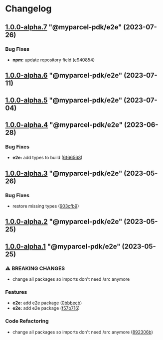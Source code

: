 # Changelog

<!-- MONODEPLOY:BELOW -->

## [1.0.0-alpha.7](https://github.com/myparcelnl/js-pdk/compare/@myparcel-pdk/e2e@1.0.0-alpha.6...@myparcel-pdk/e2e@1.0.0-alpha.7) "@myparcel-pdk/e2e" (2023-07-26)


### Bug Fixes

* **npm:** update repository field ([e940854](https://github.com/myparcelnl/js-pdk/commit/e940854ba1d99c0fcdada8b66f88a7c7e6060272))




## [1.0.0-alpha.6](https://github/myparcelnl/js-pdk/compare/@myparcel-pdk/e2e@1.0.0-alpha.5...@myparcel-pdk/e2e@1.0.0-alpha.6) "@myparcel-pdk/e2e" (2023-07-11)




## [1.0.0-alpha.5](https://github/myparcelnl/js-pdk/compare/@myparcel-pdk/e2e@1.0.0-alpha.4...@myparcel-pdk/e2e@1.0.0-alpha.5) "@myparcel-pdk/e2e" (2023-07-04)




## [1.0.0-alpha.4](https://github/myparcelnl/js-pdk/compare/@myparcel-pdk/e2e@1.0.0-alpha.3...@myparcel-pdk/e2e@1.0.0-alpha.4) "@myparcel-pdk/e2e" (2023-06-28)


### Bug Fixes

* **e2e:** add types to build ([6f66568](https://github/myparcelnl/js-pdk/commit/6f665685c685e119a0f2fc00feb29ea711f93f13))




## [1.0.0-alpha.3](https://github/myparcelnl/js-pdk/compare/@myparcel-pdk/e2e@1.0.0-alpha.2...@myparcel-pdk/e2e@1.0.0-alpha.3) "@myparcel-pdk/e2e" (2023-05-26)


### Bug Fixes

* restore missing types ([903cfb9](https://github/myparcelnl/js-pdk/commit/903cfb95f161bb5b49fbb91c4f96a7e44c524db8))




## [1.0.0-alpha.2](https://github/myparcelnl/js-pdk/compare/@myparcel-pdk/e2e@1.0.0-alpha.1...@myparcel-pdk/e2e@1.0.0-alpha.2) "@myparcel-pdk/e2e" (2023-05-25)




## [1.0.0-alpha.1](https://github/myparcelnl/js-pdk/compare/@myparcel-pdk/e2e@1.0.0-alpha.0...@myparcel-pdk/e2e@1.0.0-alpha.1) "@myparcel-pdk/e2e" (2023-05-25)


### ⚠ BREAKING CHANGES

* change all packages so imports don't need /src anymore

### Features

* **e2e:** add e2e package ([0bbbecb](https://github/myparcelnl/js-pdk/commit/0bbbecb772a2cf7b36c5f23c66702c21a50cdb90))
* **e2e:** add e2e package ([f57b716](https://github/myparcelnl/js-pdk/commit/f57b716acc8e888a12e3698c5d5f14f44f21abd0))


### Code Refactoring

* change all packages so imports don't need /src anymore ([892306b](https://github/myparcelnl/js-pdk/commit/892306bd3307fe8d5d011bbf6eb7654f7365347a))


